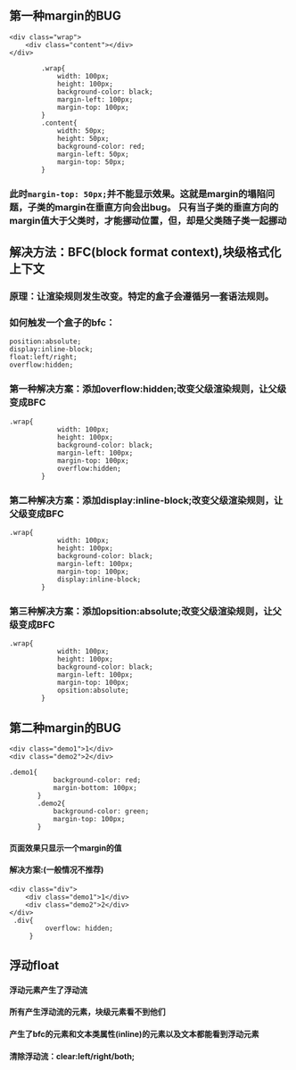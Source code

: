 ##  第一种margin的BUG
```
<div class="wrap">
    <div class="content"></div>
</div>

        .wrap{
            width: 100px;
            height: 100px;
            background-color: black;
            margin-left: 100px;
            margin-top: 100px;
        }
        .content{
            width: 50px;
            height: 50px;
            background-color: red;
            margin-left: 50px;
            margin-top: 50px;
        }
```
### 此时`margin-top: 50px;`并不能显示效果。这就是margin的塌陷问题，子类的margin在垂直方向会出bug。 只有当子类的垂直方向的margin值大于父类时，才能挪动位置，但，却是父类随子类一起挪动

##  解决方法：BFC(block format context),块级格式化上下文
### 原理：让渲染规则发生改变。特定的盒子会遵循另一套语法规则。
### 如何触发一个盒子的bfc：
    position:absolute;
    display:inline-block;
    float:left/right;
    overflow:hidden;
### 第一种解决方案：添加overflow:hidden;改变父级渲染规则，让父级变成BFC
```
.wrap{
            width: 100px;
            height: 100px;
            background-color: black;
            margin-left: 100px;
            margin-top: 100px;
            overflow:hidden;
        }
 ```
 ### 第二种解决方案：添加display:inline-block;改变父级渲染规则，让父级变成BFC
```
.wrap{
            width: 100px;
            height: 100px;
            background-color: black;
            margin-left: 100px;
            margin-top: 100px;
            display:inline-block;
        }
 ```
 ### 第三种解决方案：添加opsition:absolute;改变父级渲染规则，让父级变成BFC
```
.wrap{
            width: 100px;
            height: 100px;
            background-color: black;
            margin-left: 100px;
            margin-top: 100px;
            opsition:absolute;
        }
 ```
 
 ##  第二种margin的BUG
 ```
 <div class="demo1">1</div>
<div class="demo2">2</div>

.demo1{
            background-color: red;
            margin-bottom: 100px;
        }
        .demo2{
            background-color: green;
            margin-top: 100px;
        }
```
####  页面效果只显示一个margin的值
####  解决方案:(一般情况不推荐)
```
<div class="div">
    <div class="demo1">1</div>
    <div class="demo2">2</div>
</div>
 .div{
         overflow: hidden;
     }
 ```
 ## 浮动float
 #### 浮动元素产生了浮动流
 #### 所有产生浮动流的元素，块级元素看不到他们
 #### 产生了bfc的元素和文本类属性(inline)的元素以及文本都能看到浮动元素
 #### 清除浮动流：clear:left/right/both;
 
 
 
